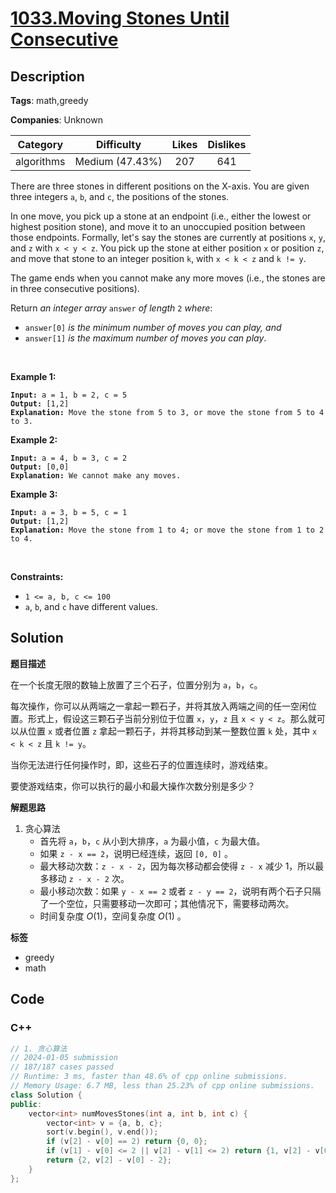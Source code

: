 # [1033.Moving Stones Until Consecutive](https://leetcode.com/problems/moving-stones-until-consecutive/description/)

## Description

**Tags**: math,greedy

**Companies**: Unknown

|  Category  |   Difficulty    | Likes | Dislikes |
| :--------: | :-------------: | :---: | :------: |
| algorithms | Medium (47.43%) |  207  |   641    |

<p>There are three stones in different positions on the X-axis. You are given three integers <code>a</code>, <code>b</code>, and <code>c</code>, the positions of the stones.</p>
<p>In one move, you pick up a stone at an endpoint (i.e., either the lowest or highest position stone), and move it to an unoccupied position between those endpoints. Formally, let&#39;s say the stones are currently at positions <code>x</code>, <code>y</code>, and <code>z</code> with <code>x &lt; y &lt; z</code>. You pick up the stone at either position <code>x</code> or position <code>z</code>, and move that stone to an integer position <code>k</code>, with <code>x &lt; k &lt; z</code> and <code>k != y</code>.</p>
<p>The game ends when you cannot make any more moves (i.e., the stones are in three consecutive positions).</p>
<p>Return <em>an integer array </em><code>answer</code><em> of length </em><code>2</code><em> where</em>:</p>
<ul>
  <li><code>answer[0]</code> <em>is the minimum number of moves you can play, and</em></li>
  <li><code>answer[1]</code> <em>is the maximum number of moves you can play</em>.</li>
</ul>
<p>&nbsp;</p>
<p><strong class="example">Example 1:</strong></p>
<pre><code><strong>Input:</strong> a = 1, b = 2, c = 5
<strong>Output:</strong> [1,2]
<strong>Explanation:</strong> Move the stone from 5 to 3, or move the stone from 5 to 4 to 3.</code></pre>
<p><strong class="example">Example 2:</strong></p>
<pre><code><strong>Input:</strong> a = 4, b = 3, c = 2
<strong>Output:</strong> [0,0]
<strong>Explanation:</strong> We cannot make any moves.</code></pre>
<p><strong class="example">Example 3:</strong></p>
<pre><code><strong>Input:</strong> a = 3, b = 5, c = 1
<strong>Output:</strong> [1,2]
<strong>Explanation:</strong> Move the stone from 1 to 4; or move the stone from 1 to 2 to 4.</code></pre>
<p>&nbsp;</p>
<p><strong>Constraints:</strong></p>
<ul>
  <li><code>1 &lt;= a, b, c &lt;= 100</code></li>
  <li><code>a</code>, <code>b</code>, and <code>c</code> have different values.</li>
</ul>

## Solution

**题目描述**

在一个长度无限的数轴上放置了三个石子，位置分别为 `a`，`b`，`c`。

每次操作，你可以从两端之一拿起一颗石子，并将其放入两端之间的任一空闲位置。形式上，假设这三颗石子当前分别位于位置 `x`，`y`，`z` 且 `x < y < z`。那么就可以从位置 `x` 或者位置 `z` 拿起一颗石子，并将其移动到某一整数位置 `k` 处，其中 `x < k < z` 且 `k != y`。

当你无法进行任何操作时，即，这些石子的位置连续时，游戏结束。

要使游戏结束，你可以执行的最小和最大操作次数分别是多少？

**解题思路**

1. 贪心算法
   - 首先将 `a`，`b`，`c` 从小到大排序，`a` 为最小值，`c` 为最大值。
   - 如果 `z - x == 2`，说明已经连续，返回 `[0, 0]` 。
   - 最大移动次数：`z - x - 2`，因为每次移动都会使得 `z - x` 减少 1，所以最多移动 `z - x - 2` 次。
   - 最小移动次数：如果 `y - x == 2` 或者 `z - y == 2`，说明有两个石子只隔了一个空位，只需要移动一次即可；其他情况下，需要移动两次。
   - 时间复杂度 $O(1)$，空间复杂度 $O(1)$ 。

**标签**

- greedy
- math

<!-- code start -->
## Code

### C++

```cpp
// 1. 贪心算法
// 2024-01-05 submission
// 187/187 cases passed
// Runtime: 3 ms, faster than 48.6% of cpp online submissions.
// Memory Usage: 6.7 MB, less than 25.23% of cpp online submissions.
class Solution {
public:
    vector<int> numMovesStones(int a, int b, int c) {
        vector<int> v = {a, b, c};
        sort(v.begin(), v.end());
        if (v[2] - v[0] == 2) return {0, 0};
        if (v[1] - v[0] <= 2 || v[2] - v[1] <= 2) return {1, v[2] - v[0] - 2};
        return {2, v[2] - v[0] - 2};
    }
};
```

<!-- code end -->
